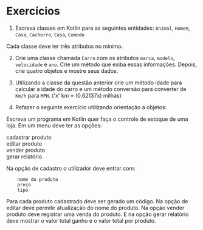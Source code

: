 # Exercícios

1. Escreva classes em Kotlin para as seguintes entidades:
   `Animal`, `Homem`, `Casa`, `Cachorro`, `Casa`, `Comodo`

Cada classe deve ter três atributos no mínimo.

2. Crie uma classe chamada `Carro` com os atributos `marca`, `modelo`, `velocidade` e `ano`. Crie um método que exiba essas informações. Depois, crie quatro objetos e mostre seus dados.

3. Utilizando a classe da questão anterior crie um método idade para calcular a idade do carro e um método conversão para converter de `Km/h` para `MPH`. ('x' km = (0.62137x) milhas) 

4. Refazer o seguinte exercício utilizando orientação a objetos:

Escreva um programa em Kotlin quer faça o controle de estoque de uma loja. Em um menu deve ter as opções:

   cadastrar produto  
   editar produto  
   vender produto  
   gerar relatório

   Na opção de cadastro o utilizador deve entrar com:

    	nome do produto
    	preço
    	tipo

   Para cada produto cadastrado deve ser gerado um código.
   Na opção de editar deve permitir atualização do nome do produto.
   Na opção vender produto deve registrar uma venda do produto.
   E na opção gerar relatório deve mostrar o valor total ganho e o valor total por produto.